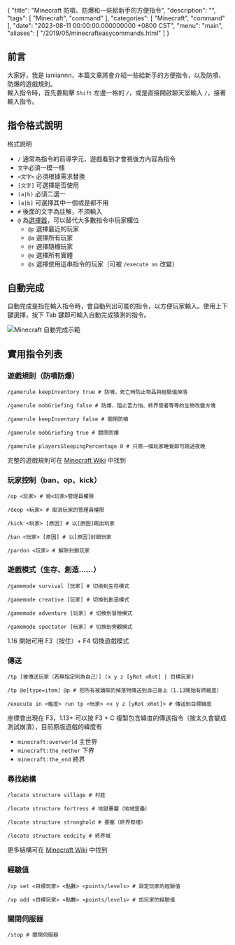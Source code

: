 {
  "title": "Minecraft 防噴、防爆和一些給新手的方便指令",
  "description": "",
  "tags": [
    "Minecraft",
    "command"
  ],
  "categories": [
    "Minecraft",
    "command"
  ],
  "date": "2023-08-11 00:00:00.000000000 +0800 CST",
  "menu": "main",
  "aliases": [
    "/2019/05/minecrafteasycommands.html"
  ]
}

## 前言

大家好，我是 ianiiannn，本篇文章將會介紹一些給新手的方便指令，以及防噴、防爆的遊戲規則。\
輸入指令時，首先要點擊 `Shift` 左邊一格的 `/`，或是直接開啟聊天室輸入 `/`，接著輸入指令。

## 指令格式說明

格式說明

* `/` 通常為指令的前導字元，遊戲看到才會視後方內容為指令
* `文字`必須一模一樣
* `<文字>` 必須根據需求替換
* `[文字]` 可選擇是否使用
* `(a|b)` 必須二選一
* `[a|b]` 可選擇其中一個或是都不用
* `#` 後面的文字為註解，不須輸入
* `@` 為[選擇器](https://minecraft.fandom.com/zh/wiki/目標選擇器?variant=zh-tw)，可以替代大多數指令中玩家欄位
  * `@p` 選擇最近的玩家
  * `@a` 選擇所有玩家
  * `@r` 選擇隨機玩家
  * `@e` 選擇所有實體
  * `@s` 選擇使用這串指令的玩家（可被 `/execute as` 改變）

## 自動完成

自動完成是指在輸入指令時，會自動列出可能的指令，以方便玩家輸入。使用上下鍵選擇，按下 Tab 鍵即可輸入自動完成猜測的指令。

![Minecraft 自動完成示範](https://2.bp.blogspot.com/-Xx69DdL1Jm8/XNs31wDhblI/AAAAAAAAAeI/9WKaBu-6FSozFsifVvh5g14TRuBKv8KPwCK4BGAYYCw/s16000/Minecraft%25E8%2587%25AA%25E5%258B%2595%25E8%25BC%25B8%25E5%2585%25A5.PNG)

## 實用指令列表

### 遊戲規則（防噴防爆）

```mcfunction
/gamerule keepInventory true # 防噴，死亡時防止物品與經驗值掉落

/gamerule mobGriefing false # 防爆，阻止苦力怕、終界使者等等的生物改變方塊  
  
/gamerule keepInventory false # 關閉防噴

/gamerule mobGriefing true # 關閉防爆

/gamerule playersSleepingPercentage 0 # 只需一個玩家睡覺即可跳過夜晚
```

完整的遊戲規則可在 [Minecraft Wiki](https://minecraft.fandom.com/zh/wiki/遊戲規則?variant=zh-tw) 中找到

### 玩家控制（ban、op、kick）

```mcfunction
/op <玩家> # 給<玩家>管理員權限

/deop <玩家> # 取消玩家的管理員權限

/kick <玩家> [原因] # 以[原因]踢出玩家

/ban <玩家> [原因] # 以[原因]封鎖玩家

/pardon <玩家> # 解除封鎖玩家  
```

### 遊戲模式（生存、創造……）

```mcfunction
/gamemode survival [玩家] # 切換到生存模式

/gamemode creative [玩家] # 切換到創造模式

/gamemode adventure [玩家] # 切換到冒險模式

/gamemode spectator [玩家] # 切換到旁觀模式  
```

1.16 開始可用 F3（按住）+ F4 切換遊戲模式

### 傳送

```mcfunction
/tp [被傳送玩家（若無指定則為自己）] (x y z [yRot xRot] | 目標玩家)

/tp @e[type=item] @p # 把所有被讀取的掉落物傳送到自己身上（1.13開始有跨維度）

/execute in <維度> run tp <玩家> <x y z [yRot xRot]> # 傳送到目標緯度
```

座標會出現在 F3，1.13+ 可以按 F3 + C 複製包含緯度的傳送指令（按太久會變成測試崩潰），目前原版遊戲的緯度有

* `minecraft:overworld` 主世界
* `minecraft:the_nether` 下界
* `minecraft:the_end` 終界

### 尋找結構

```mcfunction
/locate structure village # 村莊

/locate structure fortress # 地獄要塞（地域堡壘）

/locate structure stronghold # 要塞（終界祭壇）

/locate structure endcity # 終界城  
```

更多結構可在 [Minecraft Wiki](https://minecraft-zh.gamepedia.com/index.php?title=%E5%91%BD%E4%BB%A4/locate&variant=zh-tw) 中找到

### 經驗值

```mcfunction
/xp set <目標玩家> <點數> <points/levels> # 設定玩家的經驗值

/xp add <目標玩家> <點數> <points/levels> # 加玩家的經驗值
```

### 關閉伺服器

```mcfunction
/stop # 關閉伺服器
```
